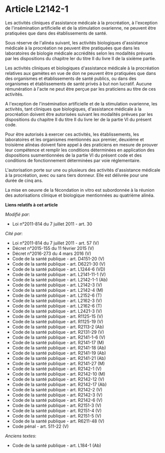 # Article L2142-1

Les activités cliniques d'assistance médicale à la procréation, à l'exception de l'insémination artificielle et de la
stimulation ovarienne, ne peuvent être pratiquées que dans des établissements de santé. 

Sous réserve de l'alinéa suivant, les activités biologiques d'assistance médicale à la procréation ne peuvent être pratiquées
que dans les laboratoires de biologie médicale accrédités selon les modalités prévues par les dispositions du chapitre Ier du
titre II du livre II de la sixième partie. 

Les activités cliniques et biologiques d'assistance médicale à la procréation relatives aux gamètes en vue de don ne peuvent
être pratiquées que dans des organismes et établissements de santé publics, ou dans des organismes et établissements de santé
privés à but non lucratif. Aucune rémunération à l'acte ne peut être perçue par les praticiens au titre de ces activités. 

A l'exception de l'insémination artificielle et de la stimulation ovarienne, les activités, tant cliniques que biologiques,
d'assistance médicale à la procréation doivent être autorisées suivant les modalités prévues par les dispositions du chapitre
II du titre II du livre Ier de la partie VI du présent code. 

Pour être autorisés à exercer ces activités, les établissements, les laboratoires et les organismes mentionnés aux premier,
deuxième et troisième alinéas doivent faire appel à des praticiens en mesure de prouver leur compétence et remplir les
conditions déterminées en application des dispositions susmentionnées de la partie VI du présent code et des conditions de
fonctionnement déterminées par voie réglementaire. 

L'autorisation porte sur une ou plusieurs des activités d'assistance médicale à la procréation, avec ou sans tiers donneur.
Elle est délivrée pour une durée de cinq ans. 

La mise en oeuvre de la fécondation in vitro est subordonnée à la réunion des autorisations clinique et biologique
mentionnées au quatrième alinéa.

**Liens relatifs à cet article**

_Modifié par_:

  - Loi n°2011-814 du 7 juillet 2011 - art. 30

_Cité par_:

  - Loi n°2011-814 du 7 juillet 2011 - art. 57 (V)
  - Décret n°2015-155 du 11 février 2015 (V)
  - Décret n°2016-273 du 4 mars 2016 (V)
  - Code de la santé publique - art. D4151-20 (V)
  - Code de la santé publique - art. D6221-30 (V)
  - Code de la santé publique - art. L1244-6 (VD)
  - Code de la santé publique - art. L2141-11-1 (V)
  - Code de la santé publique - art. L2142-1-1 (Ab)
  - Code de la santé publique - art. L2142-3 (V)
  - Code de la santé publique - art. L2142-4 (M)
  - Code de la santé publique - art. L2152-6 (T)
  - Code de la santé publique - art. L2162-3 (V)
  - Code de la santé publique - art. L2162-6 (T)
  - Code de la santé publique - art. L2421-3 (V)
  - Code de la santé publique - art. R1125-15 (V)
  - Code de la santé publique - art. R1125-19 (V)
  - Code de la santé publique - art. R2113-2 (Ab)
  - Code de la santé publique - art. R2131-29 (V)
  - Code de la santé publique - art. R2141-1-6 (V)
  - Code de la santé publique - art. R2141-17 (M)
  - Code de la santé publique - art. R2141-18 (Ab)
  - Code de la santé publique - art. R2141-19 (Ab)
  - Code de la santé publique - art. R2141-21 (Ab)
  - Code de la santé publique - art. R2141-27 (M)
  - Code de la santé publique - art. R2142-1 (V)
  - Code de la santé publique - art. R2142-10 (M)
  - Code de la santé publique - art. R2142-12 (V)
  - Code de la santé publique - art. R2142-17 (Ab)
  - Code de la santé publique - art. R2142-2 (V)
  - Code de la santé publique - art. R2142-3 (V)
  - Code de la santé publique - art. R2142-6 (V)
  - Code de la santé publique - art. R2151-3 (V)
  - Code de la santé publique - art. R2151-4 (V)
  - Code de la santé publique - art. R2151-5 (V)
  - Code de la santé publique - art. R6211-48 (V)
  - Code pénal - art. 511-22 (V)

_Anciens textes_:

  - Code de la santé publique - art. L184-1 (Ab)
